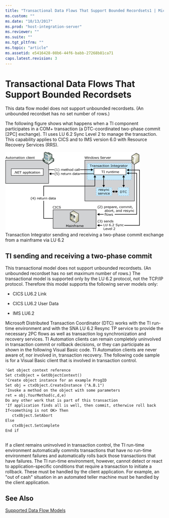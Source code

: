 ```yaml
---
title: "Transactional Data Flows That Support Bounded Recordsets1 | Microsoft Docs"
ms.custom: ""
ms.date: "10/13/2017"
ms.prod: "host-integration-server"
ms.reviewer: ""
ms.suite: ""
ms.tgt_pltfrm: ""
ms.topic: "article"
ms.assetid: e5416428-08b6-44f6-babb-27268b81ca71
caps.latest.revision: 3
---
```

# Transactional Data Flows That Support Bounded Recordsets
This data flow model does not support unbounded recordsets. (An unbounded recordset has no set number of rows.)  
  
 The following figure shows what happens when a TI component participates in a COM+ transaction (a DTC-coordinated two-phase commit [2PC] exchange). TI uses LU 6.2 Sync Level 2 to manage the transaction. This capability applies to CICS and to IMS version 6.0 with Resource Recovery Services (RRS).  
  
 ![](../core/media/his-ti04.gif "his_ti04")  
Transaction Integrator sending and receiving a two-phase commit exchange from a mainframe via LU 6.2  
  
## TI sending and receiving a two-phase commit  
 This transactional model does not support unbounded recordsets. (An unbounded recordset has no set maximum number of rows.) The transactional model is supported only by the LU 6.2 protocol, not the TCP/IP protocol. Therefore this model supports the following server models only:  
  
-   CICS LU6.2 Link  
  
-   CICS LU6.2 User Data  
  
-   IMS LU6.2  
  
 Microsoft Distributed Transaction Coordinator (DTC) works with the TI run-time environment and with the SNA LU 6.2 Resync TP service to provide the necessary 2PC flows as well as transaction log synchronization and recovery services. TI Automation clients can remain completely uninvolved in transaction commit or rollback decisions, or they can participate as shown in the following Visual Basic code. TI Automation clients are never aware of, nor involved in, transaction recovery. The following code sample is for a Visual Basic client that is involved in transaction control.  
  
```  
'Get object context reference  
Set ctxObject = GetObjectContext()  
'Create object instance for an example ProgID  
Set obj = ctxObject.CreateInstance ("A.B.1")  
'Invoke a method on the object with some parameters  
ret = obj.YourMethod(c,d,e)  
Do any other work that is part of this transaction  
'If application finds all is well, then commit, otherwise roll back  
If<something is not OK> Then  
   ctxObject.SetAbort  
Else  
   ctxObject.SetComplete  
End if  
  
```  
  
 If a client remains uninvolved in transaction control, the TI run-time environment automatically commits transactions that have no run-time environment failures and automatically rolls back those transactions that have failures. The TI run-time environment, however, cannot detect or react to application-specific conditions that require a transaction to initiate a rollback. These must be handled by the client application. For example, an "out of cash" situation in an automated teller machine must be handled by the client application.  
  
## See Also  
 [Supported Data Flow Models](../core/supported-data-flow-models.md)